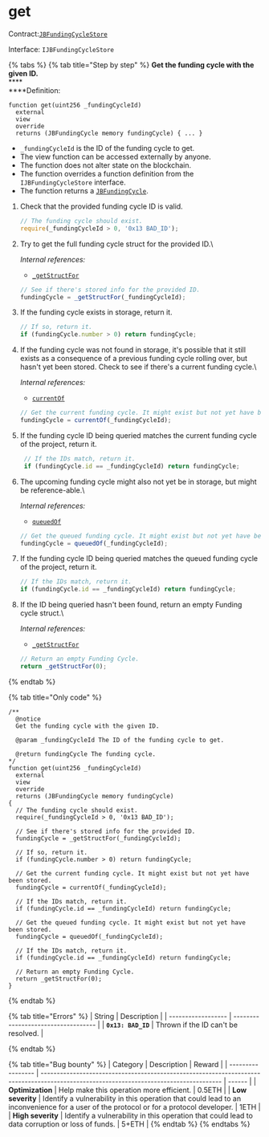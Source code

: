 # get

Contract:[`JBFundingCycleStore`](../)​‌

Interface: `IJBFundingCycleStore`

{% tabs %}
{% tab title="Step by step" %}
**Get the funding cycle with the given ID.**\
****\
****Definition:

```solidity
function get(uint256 _fundingCycleId)
  external
  view
  override
  returns (JBFundingCycle memory fundingCycle) { ... }
```

* `_fundingCycleId` is the ID of the funding cycle to get.
* The view function can be accessed externally by anyone. 
* The function does not alter state on the blockchain.
* The function overrides a function definition from the `IJBFundingCycleStore` interface.
* The function returns a [`JBFundingCycle`](../../../data-structures/jbfundingcycle.md).



1.  Check that the provided funding cycle ID is valid. 

    ```javascript
    // The funding cycle should exist.
    require(_fundingCycleId > 0, '0x13 BAD_ID');
    ```


2.  Try to get the full funding cycle struct for the provided ID.\


    _Internal references:_

    * [`_getStructFor`](\_getstructfor.md)

    ```javascript
    // See if there's stored info for the provided ID.
    fundingCycle = _getStructFor(_fundingCycleId);
    ```


3.  If the funding cycle exists in storage, return it.

    ```javascript
    // If so, return it.
    if (fundingCycle.number > 0) return fundingCycle;
    ```


4.  If the funding cycle was not found in storage, it's possible that it still exists as a consequence of a previous funding cycle rolling over, but hasn't yet been stored. Check to see if there's a current funding cycle.\


    _Internal references:_

    * [`currentOf`](currentof.md)

    ```javascript
    // Get the current funding cycle. It might exist but not yet have been stored.
    fundingCycle = currentOf(_fundingCycleId);
    ```


5.  If the funding cycle ID being queried matches the current funding cycle of the project, return it.

    ```javascript
     // If the IDs match, return it.
     if (fundingCycle.id == _fundingCycleId) return fundingCycle;
    ```


6.  The upcoming funding cycle might also not yet be in storage, but might be reference-able.\


    _Internal references:_

    * [`queuedOf`](queuedof.md)

    ```javascript
    // Get the queued funding cycle. It might exist but not yet have been stored.
    fundingCycle = queuedOf(_fundingCycleId);
    ```


7.  If the funding cycle ID being queried matches the queued funding cycle of the project, return it.

    ```javascript
    // If the IDs match, return it.
    if (fundingCycle.id == _fundingCycleId) return fundingCycle;
    ```


8.  If the ID being queried hasn't been found, return an empty Funding cycle struct.\


    _Internal references:_

    * [`_getStructFor`](\_getstructfor.md)

    ```javascript
    // Return an empty Funding Cycle.
    return _getStructFor(0);
    ```
{% endtab %}

{% tab title="Only code" %}
```solidity
/**
  @notice 
  Get the funding cycle with the given ID.

  @param _fundingCycleId The ID of the funding cycle to get.

  @return fundingCycle The funding cycle.
*/
function get(uint256 _fundingCycleId)
  external
  view
  override
  returns (JBFundingCycle memory fundingCycle)
{
  // The funding cycle should exist.
  require(_fundingCycleId > 0, '0x13 BAD_ID');

  // See if there's stored info for the provided ID.
  fundingCycle = _getStructFor(_fundingCycleId);
  
  // If so, return it.
  if (fundingCycle.number > 0) return fundingCycle;
  
  // Get the current funding cycle. It might exist but not yet have been stored.
  fundingCycle = currentOf(_fundingCycleId);
  
  // If the IDs match, return it.
  if (fundingCycle.id == _fundingCycleId) return fundingCycle;
  
  // Get the queued funding cycle. It might exist but not yet have been stored.
  fundingCycle = queuedOf(_fundingCycleId);
  
  // If the IDs match, return it.
  if (fundingCycle.id == _fundingCycleId) return fundingCycle;

  // Return an empty Funding Cycle.
  return _getStructFor(0);
}
```
{% endtab %}

{% tab title="Errors" %}
| String             | Description                         |
| ------------------ | ----------------------------------- |
| **`0x13: BAD_ID`** | Thrown if the ID can't be resolved. |


{% endtab %}

{% tab title="Bug bounty" %}
| Category          | Description                                                                                                                            | Reward |
| ----------------- | -------------------------------------------------------------------------------------------------------------------------------------- | ------ |
| **Optimization**  | Help make this operation more efficient.                                                                                               | 0.5ETH |
| **Low severity**  | Identify a vulnerability in this operation that could lead to an inconvenience for a user of the protocol or for a protocol developer. | 1ETH   |
| **High severity** | Identify a vulnerability in this operation that could lead to data corruption or loss of funds.                                        | 5+ETH  |
{% endtab %}
{% endtabs %}

